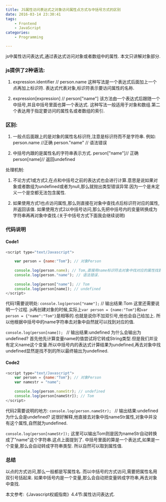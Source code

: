 ```yaml
---
title: JS属性访问表达式之对象访问属性点方式与中括号方式的区别
date: 2016-03-14 23:30:41
tags:
    - Frontend
    - JavaScript
categories:
	- Programming

---
```


js中属性访问表达式,通过表达式访问对象或者数组中的属性.
本文只讲解对象部分.

### js提供了2种语法:

1. expression.identifier // person.name
    这种写法是一个表达式后面加上一个点再加上标识符.
    表达式代表对象,标识符表示要访问属性的名称.

2. expression[expression] // person["name"]
    该方法由一个表达式后跟随一个中括号,并且中括号里面也算一个表达式.
    这种写法一般适用于对象和数组.第二个表达用于指定要访问的属性名或者数组的索引.
<!-- more -->
### 区别:
1. 一般点后面跟上的是对象的属性名标识符,注意是标识符而不是字符串.
例如: 
person.name //正确
person."name" // 语法错误

2. 中括号内跟的是属性名的字符串表示方式.
person["name"]// 正确
person[name]// 返回undefined

处理机制:
1. 不论方式1或方式2,在点和中括号之前的表达式也会进行计算.意思是说如果对象或者数组为undefined或者为null,那么就抛出类型错误异常.因为一个是未定义一个是空都无法包含属性.

2. 如果使用方式1也点访问属性,那么则直接在对象中查找点后标识符对应的属性,并返回该值.
如果使用方式2以中括号访问,那么先把中括号内的变量转换成为字符串再再对象中查找.(关于中括号方式下面我会继续说明)


### 代码说明

#### Code1
```javascript
<script type="text/Javascript">
    
    var person = {name:"Tom"}; // 对象Person
    
    console.log(person.name); // Tom,直接用name标识符去对象中找对应的属性找到了就返回(上面已经提过了.)
    console.log(person."name"); // 语法错误.
    
    console.log(person["name"]; // Tom
    console.log(person[name]); // undefined
</script>
```
代码1需要说明处:
`console.log(person["name"];`
// 输出结果:Tom
这里还需要说明一个过程.
js再创建对象的时候,实际上`var person = {name:"Tom"}`和`var person = {"name":"Tom"}`是相等的.也就是说你不加双引号,他也会自己给加上.
所以他根据中括号中的name字符串去对象中自然就可以找到对应的值.

`console.log(person[name]); `
// 输出结果:undefined
为什么会输出为undefined?
首先他先计算变量name的值尝试将它转成String类型.但是我们并没有定义name这个变量.所以中括号内的表达式计算结果为undefined,再去对象中找undefined显然是找不到的所以最终输出为undefined.

#### Code2
```Javascript
<script type="text/Javascript">
    var person = {name:"Tom"}; // 对象Person
    var namestr = "name";
    
    console.log(person.nameStr); // undefined
    console.log(person[nameStr]); // Tom
</script>
```
代码2需要说明的地方:
`console.log(person.nameStr); `
// 输出结果:undefined
为什么会是undefined?
这很好解释,他直接去对象中找nameStr属性,对象中并没有这个属性,自然就为undefined.

`console.log(person[nameStr]);`
这里可以输出Tom则是因为nameStr自动转换成了"name"这个字符串.这点上面提到了.
中括号里面的算是一个表达式,如果是一个变量,那么会自动转成字符串类型.
所以自然可以取到属性值. 



### 总结
以点的方式访问,那么一般都是写属性名.
而以中括号的方式访问,需要把属性名用双引号括起来.
如果中括号内是一个变量,那么会自动把变量转成字符串,再去对象中查找.

本文参考:《Javascript权威指南》4.4节:属性访问表达式.
